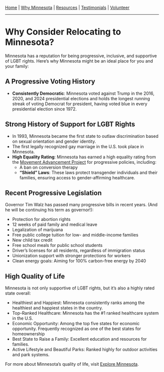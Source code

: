 [Home](/index.md) | [Why Minnesota](/why.md) | [Resources](/resources.md) | [Testimonials](/testimonials.md) | [Volunteer](/volunteer.md)

---

# Why Consider Relocating to Minnesota?

Minnesota has a reputation for being progressive, inclusive, and supportive of LGBT rights. Here’s why Minnesota might be an ideal place for you and your family:

## A Progressive Voting History

- **Consistently Democratic**: Minnesota voted against Trump in the 2016, 2020, and 2024 presidential elections and holds the longest running streak of voting Democrat for president, having voted blue in every presidential election since 1972.

## Strong History of Support for LGBT Rights

- In 1993, Minnesota became the first state to outlaw discrimination based on sexual orientation and gender identity.
- The first legally recognized gay marriage in the U.S. took place in Minnesota.
- **High Equality Rating**: Minnesota has earned a high equality rating from the [Movement Advancement Project](https://www.lgbtmap.org/equality-maps/profile_state/MN) for progressive policies, including:
  - A ban on conversion therapy 
  - **“Shield” Laws**: These laws protect transgender individuals and their families, ensuring access to gender-affirming healthcare.

## Recent Progressive Legislation

Governor Tim Walz has passed many progressive bills in recent years. (And he will be continuing his term as governor!):
- Protection for abortion rights
- 12 weeks of paid family and medical leave
- Legalization of marijuana
- Free public college tuition for low- and middle-income families
- New child tax credit
- Free school meals for public school students
- Driver’s licenses for all residents, regardless of immigration status
- Unionization support with stronger protections for workers
- Clean energy goals: Aiming for 100% carbon-free energy by 2040

## High Quality of Life

Minnesota is not only supportive of LGBT rights, but it’s also a highly rated state overall:
- Healthiest and Happiest: Minnesota consistently ranks among the healthiest and happiest states in the country.
- Top-Ranked Healthcare: Minnesota has the #1 ranked healthcare system in the U.S.
- Economic Opportunity: Among the top five states for economic opportunity. Frequently recognized as one of the best states for homeownership
- Best State to Raise a Family: Excellent education and resources for families.
- Active Lifestyle and Beautiful Parks: Ranked highly for outdoor activities and park systems.

For more about Minnesota’s quality of life, visit [Explore Minnesota](https://www.exploreminnesota.com/live).

